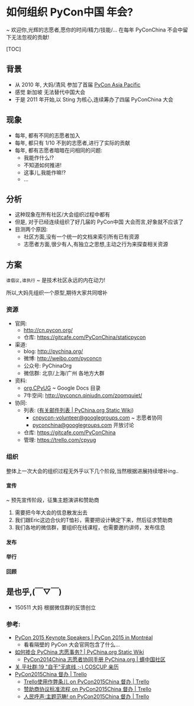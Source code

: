 # 如何组织 PyCon中国 年会?
~ 欢迎你,光辉的志愿者,愿你的时间/精力/技能/... 在每年 PyConChina 不会中留下无法忽视的贡献!

[TOC]

## 背景

- 从 2010 年, 大妈/清风 参加了首届 [PyCon Asia Pacific](http://wiki.woodpecker.org.cn/moin/PyCon2010)
- 感觉 新加坡 无法替代中国大会
- 于是 2011 年开始,以 Sting 为核心,连续筹办了四届 PyConChina 大会

## 现象

- 每年, 都有不同的志愿者加入
- 每年, 都只有 1/10 不到的志愿者,进行了实际的贡献
- 每年, 都有志愿者暗暗在问相同的问题:
    + 我能作什么!?
    + 不知道如何推进!
    + 这事儿,我能作嘛!?
    + ...

## 分析

- 这种现象在所有社区/大会组织过程中都有
- 但是, 对于已经连续组织了好几届的 PyCon中国 大会而言,好象就不应该了
- 目测两个原因:
    + 社区方面,没有一个统一的文档来索引所有已有资源
    + 志愿者方面,很少有人,有独立之思想,主动之行为来探查相关资源


## 方案
`谁倡议,谁执行` ~ 是技术社区永远的内在动力!

所以,大妈先组织一个原型,期待大家共同增补

### 资源

- 官网:
    + http://cn.pycon.org/
    + 仓库: https://gitcafe.com/PyConChina/staticpycon
- 渠道:
    + blog: http://pychina.org/
    + 微博: http://weibo.com/pyconcn
    + 公众号: PyChinaOrg
    + 微信群: 北京/上海/广州 各地方大群
- 资料:
    + [org.CPyUG](https://drive.google.com/drive/u/0/folders/0BwPxePCteZKoOGVlZDA2MWEtNDdlYy00N2Y3LThiMzItMmJlNDAwZTlkYmY0) ~ Google Docs 目录
    + 7牛空间: http://pyconcn.qiniudn.com/zoomquiet/
- 协同:
    + 列表: ([有关邮件列表 | PyChina.org Static Wiki](http://wiki.pychina.org/hd/AbtMaillingList.html))
        * cnpycon-volunteer@googlegroups.com ~ 志愿者协同
        * pyconchina@googlegroups.com 开放讨论
    + 仓库: https://gitcafe.com/PyConChina
    + 管理: https://trello.com/cpyug

### 组织
整体上一次大会的组织过程无外乎以下几个阶段,当然根据进展持续增补ing..

#### 宣传
~ 预先宣传阶段，征集主题演讲和赞助商

1. 需要把今年大会的信息散发出去
2. 我们跟Eric这边合伙的T恤衫，需要把设计确定下来，然后征求赞助商
3. 我们各地的微信群，要组织在线课程，也需要邀约讲师，发布信息


#### 发布

#### 举行

#### 回顾





## 是也乎,(￣▽￣)

- 150511 大妈 根据微信群的反馈创立


### 参考:

- [PyCon 2015 Keynote Speakers | PyCon 2015 in Montréal](https://us.pycon.org/2015/events/keynotes/)
    + 看看隔壁的 PyCon 大会官网包含了什么...
- [如何掺合 PyChina 志愿事务? | PyChina.org Static Wiki](http://wiki.pychina.org/doc/HowToJoin.html)
    + [PyCon2014China 志愿者协同手册 PyChina.org | 蠎中国社区](http://pychina.org/imho/cooperate-guider.html)
- [关 乎社群:19 "自干"无底线 ;-) COSCUP 亲历](http://www.devrel.info/2014-08/ac19-coscup/)
- [PyCon2015China 督办 | Trello](https://trello.com/b/TLsl0TM7/pycon2015china)
    + [Trello使用作弊条儿 on PyCon2015China 督办 | Trello](https://trello.com/c/hAeIfJqr/13-trello)
    + [赞助商协议标准流程 on PyCon2015China 督办 | Trello](https://trello.com/c/y3FsNJod/29--)
    + [人民呼声:主题范畴! on PyCon2015China 督办 | Trello](https://trello.com/c/mdK0gBbo/19--)

